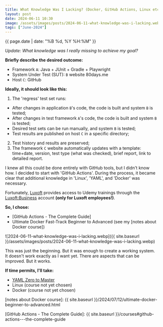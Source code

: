 ```yaml
---
title: What Knowledge Was I Lacking? (Docker, GitHub Actions, Linux etc.)
layout: post
date: 2024-06-11 10:30
image: /assets/images/posts/2024-06-11-what-knowledge-was-i-lacking.webp
tags: ["June-2024"]
---
```


<div class="post-date">
{{ page.date | date: "%B %d, %Y %H:%M" }}
</div>
<div> <nbsp/> </div>

*Update: What knowledge was I really missing to achieve my goal?*

**Briefly describe the desired outcome:**
- Framework `A`: Java + JUnit + Gradle + Playwright
- System Under Test (SUT): `B` website 80days.me
- Host `C`: GitHub

**Ideally, it should look like this:**
1. The 'regress' test set runs:
- After changes in application `B`'s code, the code is built and system `B` is tested;
- After changes in test framework `A`'s code, the code is built and system `B` is tested;
- Desired test sets can be run manually, and system `B` is tested;
- Test results are published on host `C` in a specific directory;

2. Test history and results are preserved;
3. The framework `C` website automatically updates with a template: time+date, version, test type (what was checked), brief report, link to detailed report.

I knew all this could be done entirely with GitHub tools, but I didn't know how. I decided to start with 'GitHub Actions'. During the process, it became clear that additional knowledge in 'Linux', 'YAML', and 'Docker' was necessary.

Fortunately, [Luxoft] provides access to Udemy trainings through the [Luxoft:Business] account **(only for Luxoft employees!)**.

**So, I chose:**
- [GitHub Actions - The Complete Guide]
- Ultimate Docker Fast-Track Beginner to Advanced (see my [notes about Docker course])

![2024-06-11-what-knowledge-was-i-lacking.webp]({{ site.baseurl }}/assets/images/posts/2024-06-11-what-knowledge-was-i-lacking.webp)

This was just the beginning. But it was enough to create a working system. It doesn't work exactly as I want yet. There are aspects that can be improved. But it works.

**If time permits, I'll take:**
- [YAML Zero to Master]
- Linux (course not yet chosen)
- Docker (course not yet chosen)

[Luxoft]: https://www.luxoft.com/

[Luxoft:Business]: https://luxoft.udemy.com/organization/home/

[Udemy]: https://www.udemy.com/

[YAML Zero to Master]: https://luxoft.udemy.com/course/yaml-zero-to-master/

[notes about Docker course]: {{ site.baseurl }}/2024/07/12/ultimate-docker-beginner-to-advanced.html

[GitHub Actions - The Complete Guide]: {{ site.baseurl }}/courses#github-actions---the-complete-guide

